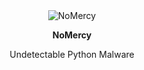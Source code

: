 <div align="center">
  <img src="https://github.com/soumeswar/NoMercy/blob/main/nomercy.png" alt="NoMercy"/>
</div>

<div align="center">
  <p style="font-weight: bold;">NoMercy</p>
  <p>Undetectable Python Malware</p>
</div>
